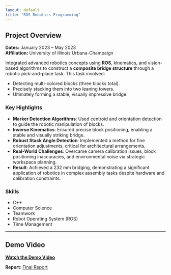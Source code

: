```yaml
---
layout: default
title: "ROS Robotics Programming"
---
```


## Project Overview
**Dates:** January 2023 – May 2023  
**Affiliation:** University of Illinois Urbana-Champaign

Integrated advanced robotics concepts using **ROS**, kinematics, and vision-based algorithms to construct a **composite bridge structure** through a robotic pick-and-place task. This task involved:
- Detecting multi-colored blocks (three blocks total).
- Precisely stacking them into two leaning towers.
- Ultimately forming a stable, visually impressive bridge.

### Key Highlights
- **Marker Detection Algorithms**: Used centroid and orientation detection to guide the robotic manipulation of blocks.
- **Inverse Kinematics**: Ensured precise block positioning, enabling a stable and visually striking bridge.
- **Robust Stack Angle Detection**: Implemented a method for fine orientation adjustments, critical for architectural arrangements.
- **Real-World Challenges**: Overcame camera calibration issues, block positioning inaccuracies, and environmental noise via strategic workspace planning.
- **Result**: Achieved a 232 mm bridging, demonstrating a significant application of robotics in complex assembly tasks despite hardware and calibration constraints.

### Skills
- C++
- Computer Science
- Teamwork
- Robot Operating System (ROS)
- Time Management

---

## Demo Video

[**Watch the Demo Video**](https://drive.google.com/file/d/188hFCodXZvQx2muQNjZaleoMRTzdldZc/view?usp=sharing)

**Report**: [Final Report](../assets/Final_Report.pdf)  